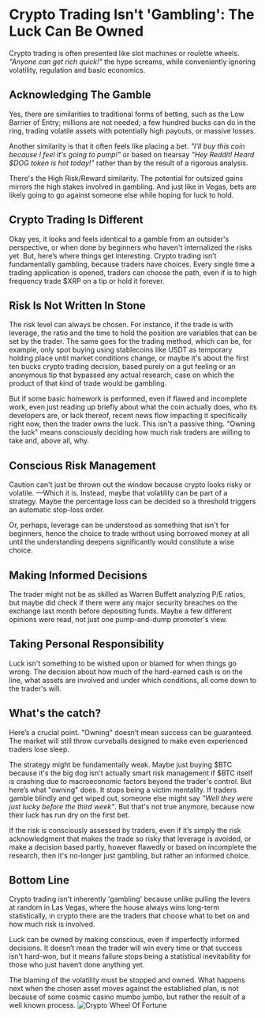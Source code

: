 # Crypto Trading Isn't 'Gambling': The Luck Can Be Owned
Crypto trading is often presented like slot machines or roulette wheels. _"Anyone can get rich quick!"_ the hype screams, while conveniently ignoring volatility, regulation and basic economics.

## Acknowledging The Gamble
Yes, there are similarities to traditional forms of betting, such as the Low Barrier of Entry; millions are not needed; a few hundred bucks can do in the ring, trading volatile assets with potentially high payouts, or massive losses.

Another similarity is that it often feels like placing a bet. _"I'll buy this coin because I feel it's going to pump!"_ or based on hearsay _"Hey Reddit! Heard $DOG token is hot today!"_ rather than by the result of a rigorous analysis. 

There's the High Risk/Reward similarity. The potential for outsized gains mirrors the high stakes involved in gambling. And just like in Vegas, bets are likely going to go against someone else while hoping for luck to hold.

## Crypto Trading Is Different
Okay yes, it looks and feels identical to a gamble from an outsider's perspective, or when done by beginners who haven't internalized the risks yet. But, here’s where things get interesting. Crypto trading isn’t fundamentally gambling, because traders have choices. Every single time a trading application is opened, traders can choose the path, even if is to high frequency trade $XRP on a tip or hold it forever.

## Risk Is Not Written In Stone
The risk level can always be chosen. For instance, if the trade is with leverage, the ratio and the time to hold the position are variables that can be set by the trader. The same goes for the trading method, which can be, for example, only spot buying using stablecoins like USDT as temporary holding place until market conditions change, or maybe it's about the first ten bucks crypto trading decision, based purely on a gut feeling or an anonymous tip that bypassed any actual research, case on which the product of that kind of trade would be gambling.

But if some basic homework is performed, even if flawed and incomplete work, even just reading up briefly about what the coin actually does, who its developers are, or lack thereof, recent news flow impacting it specifically right now, then the trader owns the luck. This isn't a passive thing. "Owning the luck" means consciously deciding how much risk traders are willing to take and, above all, why.

## Conscious Risk Management
Caution can't just be thrown out the window because crypto looks risky or volatile. —Which it is. Instead, maybe that volatility can be part of a strategy. Maybe the percentage loss can be decided so a threshold triggers an automatic stop-loss order. 

Or, perhaps, leverage can be understood as something that isn't for beginners, hence the choice to trade without using borrowed money at all until the understanding deepens significantly would constitute a wise choice.

## Making Informed Decisions
The trader might not be as skilled as Warren Buffett analyzing P/E ratios, but maybe did check if there were any major security breaches on the exchange last month before depositing funds. Maybe a few different opinions were read, not just one pump-and-dump promoter's view.

## Taking Personal Responsibility
Luck isn't something to be wished upon or blamed for when things go wrong. The decision about how much of the hard-earned cash is on the line, what assets are involved and under which conditions, all come down to the trader's will.

## What's the catch?
Here’s a crucial point. "Owning" doesn’t mean success can be guaranteed. The market will still throw curveballs designed to make even experienced traders lose sleep. 

The strategy might be fundamentally weak. Maybe just buying $BTC because it's the big dog isn't actually smart risk management if $BTC itself is crashing due to macroeconomic factors beyond the trader's control. But here’s what "owning" does. It stops being a victim mentality. If traders gamble blindly and get wiped out, someone else might say _"Well they were just lucky before the third week"_. But that's not true anymore, because now their luck has run dry on the first bet.

If the risk is consciously assessed by traders, even if it’s simply the risk acknowledgment that makes the trade so risky that leverage is avoided, or make a decision based partly, however flawedly or based on incomplete the research, then it's no-longer just gambling, but rather an informed choice.

## Bottom Line
Crypto trading isn't inherently 'gambling' because unlike pulling the levers at random in Las Vegas, where the house always wins long-term statistically, in crypto there are the traders that choose what to bet on and how much risk is involved.

Luck can be owned by making conscious, even if imperfectly informed decisions. It doesn’t mean the trader will win every time or that success isn't hard-won, but it means failure stops being a statistical inevitability for those who just haven‘t done anything yet.

The blaming of the volatility must be stopped and owned. What happens next when the chosen asset moves against the established plan, is not because of some cosmic casino mumbo jumbo, but rather the result of a well known process.
![Crypto Wheel Of Fortune](CryptoWheelOfFortune.png)